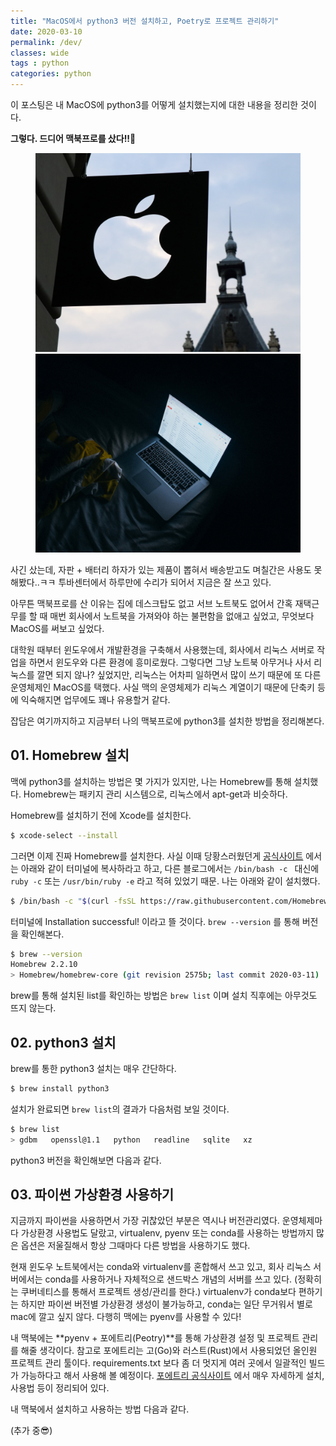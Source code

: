 ```yaml
---
title: "MacOS에서 python3 버전 설치하고, Poetry로 프로젝트 관리하기"
date: 2020-03-10
permalink: /dev/
classes: wide
tags : python
categories: python
---
```


이 포스팅은 내 MacOS에 python3를 어떻게 설치했는지에 대한 내용을 정리한 것이다.

**그렇다. 드디어 맥북프로를 샀다!!🤣**

<figure class="half">
    <img src="/assets/images/medhat-dawoud-f-3mUXFLY2o-unsplash.jpg">
    <img src="/assets/images/jay-wennington-loAgTdeDcIU-unsplash.jpg">
</figure>

사긴 샀는데, 자판 + 배터리 하자가 있는 제품이 뽑혀서 배송받고도 며칠간은 사용도 못해봤다..ㅋㅋ 투바센터에서 하루만에 수리가 되어서 지금은 잘 쓰고 있다.


아무튼 맥북프로를 산 이유는 집에 데스크탑도 없고 서브 노트북도 없어서 간혹 재택근무를 할 때 매번 회사에서 노트북을 가져와야 하는 불편함을 없애고 싶었고, 무엇보다 MacOS를 써보고 싶었다. 


대학원 때부터 윈도우에서 개발환경을 구축해서 사용했는데, 회사에서 리눅스 서버로 작업을 하면서 윈도우와 다른 환경에 흥미로웠다. 그렇다면 그냥 노트북 아무거나 사서 리눅스를 깔면 되지 않나? 싶었지만, 리눅스는 어차피 일하면서 많이 쓰기 때문에 또 다른 운영체제인 MacOS를 택했다. 사실 맥의 운영체제가 리눅스 계열이기 때문에 단축키 등에 익숙해지면 업무에도 꽤나 유용할거 같다.


잡담은 여기까지하고 지금부터 나의 맥북프로에 python3를 설치한 방법을 정리해본다.



## 01. Homebrew 설치

맥에 python3를 설치하는 방법은 몇 가지가 있지만, 나는 Homebrew를 통해 설치했다. Homebrew는 패키지 관리 시스템으로, 리눅스에서 apt-get과 비슷하다.

Homebrew를 설치하기 전에 Xcode를 설치한다.

```bash
$ xcode-select --install
```

그러면 이제 진짜 Homebrew를 설치한다. 사실 이때 당황스러웠던게 [공식사이트][공식사이트] 에서는 아래와 같이 터미널에 복사하라고 하고, 다른 블로그에서는 `/bin/bash -c ` 대신에 `ruby -c` 또는 `/usr/bin/ruby -e`  라고 적혀 있었기 때문. 나는 아래와 같이 설치했다.
 
```bash
$ /bin/bash -c "$(curl -fsSL https://raw.githubusercontent.com/Homebrew/install/master/install.sh)"
```

터미널에 Installation successful! 이라고 뜰 것이다. `brew --version` 를 통해 버전을 확인해본다.

```bash
$ brew --version
Homebrew 2.2.10
> Homebrew/homebrew-core (git revision 2575b; last commit 2020-03-11)
```

brew를 통해 설치된 list를 확인하는 방법은 `brew list` 이며 설치 직후에는 아무것도 뜨지 않는다.


## 02. python3 설치

brew를 통한 python3 설치는 매우 간단하다.

```bash
$ brew install python3
```

설치가 완료되면 `brew list`의 결과가 다음처럼 보일 것이다.

```bash
$ brew list
> gdbm   openssl@1.1   python   readline   sqlite   xz
```

python3 버전을 확인해보면 다음과 같다.



## 03. 파이썬 가상환경 사용하기
지금까지 파이썬을 사용하면서 가장 귀찮았던 부분은 역시나 버전관리였다. 운영체제마다 가상환경 사용법도 달랐고, virtualenv, pyenv 또는 conda를 사용하는 방법까지 많은 옵션은 저울질해서 항상 그때마다 다른 방법을 사용하기도 했다.


현재 윈도우 노트북에서는 conda와 virtualenv를 혼합해서 쓰고 있고, 회사 리눅스 서버에서는 conda를 사용하거나 자체적으로 샌드박스 개념의 서버를 쓰고 있다. (정확히는 쿠버네티스를 통해서 프로젝트 생성/관리를 한다.) virtualenv가 conda보다 편하기는 하지만 파이썬 버전별 가상환경 생성이 불가능하고, conda는 일단 무거워서 별로 mac에 깔고 싶지 않다. 다행히 맥에는 pyenv를 사용할 수 있다! 


내 맥북에는 **pyenv  + 포에트리(Peotry)**를 통해 가상환경 설정 및 프로젝트 관리를 해줄 생각이다. 참고로 포에트리는 고(Go)와 러스트(Rust)에서 사용되었던 올인원 프로젝트 관리 툴이다. requirements.txt 보다 좀 더 멋지게 여러 곳에서 일괄적인 빌드가 가능하다고 해서 사용해 볼 예정이다. [포에트리 공식사이트][포에트리 공식사이트] 에서 매우 자세하게 설치, 사용법 등이 정리되어 있다.

내 맥북에서 설치하고 사용하는 방법 다음과 같다.

(추가 중😎)



[공식사이트]:  https://brew.sh/
[포에트리 공식사이트]: https://python-peotry.org/docs/basic-usage/

